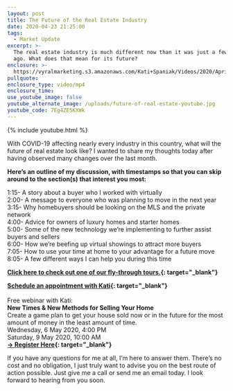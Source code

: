 ```yaml
---
layout: post
title: The Future of the Real Estate Industry
date: 2020-04-23 21:25:00
tags:
  - Market Update
excerpt: >-
  The real estate industry is much different now than it was just a few months
  ago. What does that mean for its future?
enclosure: >-
  https://vyralmarketing.s3.amazonaws.com/Kati+Spaniak/Videos/2020/April/The+Future+of+the+Real+Estate+Industry.mp4
pullquote:
enclosure_type: video/mp4
enclosure_time:
use_youtube_image: false
youtube_alternate_image: /uploads/future-of-real-estate-youtube.jpg
youtube_code: 7Eg4ZE5KXWk
---
```


{% include youtube.html %}

With COVID-19 affecting nearly every industry in this country, what will the future of real estate look like? I wanted to share my thoughts today after having observed many changes over the last month.

**Here’s an outline of my discussion, with timestamps so that you can skip around to the section(s) that interest you most:**

1:15- A story about a buyer who I worked with virtually<br>2:00- A message to everyone who was planning to move in the next year<br>3:15- Why homebuyers should be looking on the MLS and the private network<br>4:00- Advice for owners of luxury homes and starter homes<br>5:00- Some of the new technology we’re implementing to further assist buyers and sellers<br>6:00- How we’re beefing up virtual showings to attract more buyers<br>7:05- How to use your time at home to your advantage for a future move<br>8:05- A few different ways I can help you during this time&nbsp;

**[Click here to check out one of our fly-through tours.](https://www.youtube.com/watch?v=jaIgwyffdKo){: target="_blank"}**

**[Schedule an appointment with Kati](https://calendly.com/katispaniak){: target="_blank"}**<br><br>Free webinar with Kati:<br>**New Times & New Methods for Selling Your Home**<br>Create a game plan to get your house sold now or in the future for the most amount of money in the least amount of time.<br>Wednesday, 6 May 2020, 4:00 PM<br>Saturday, 9 May 2020, 10:00 AM<br>**[→ Register Here](https://event.webinarjam.com/register/5/7vnvquy){: target="_blank"}**

If you have any questions for me at all, I’m here to answer them. There’s no cost and no obligation, I just truly want to advise you on the best route of action possible. Just give me a call or send me an email today. I look forward to hearing from you soon.